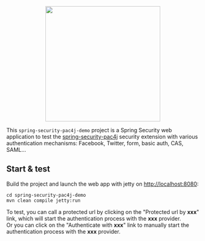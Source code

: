 <p align="center">
  <img src="https://pac4j.github.io/pac4j/img/logo-spring-security.png" width="300" />
</p>

This `spring-security-pac4j-demo` project is a Spring Security web application to test the [spring-security-pac4j](https://github.com/pac4j/spring-security-pac4j) security extension with various authentication mechanisms: Facebook, Twitter, form, basic auth, CAS, SAML...


## Start & test

Build the project and launch the web app with jetty on [http://localhost:8080](http://localhost:8080):

    cd spring-security-pac4j-demo
    mvn clean compile jetty:run

To test, you can call a protected url by clicking on the "Protected url by **xxx**" link, which will start the authentication process with the **xxx** provider.  
Or you can click on the "Authenticate with **xxx**" link to manually start the authentication process with the **xxx** provider.
